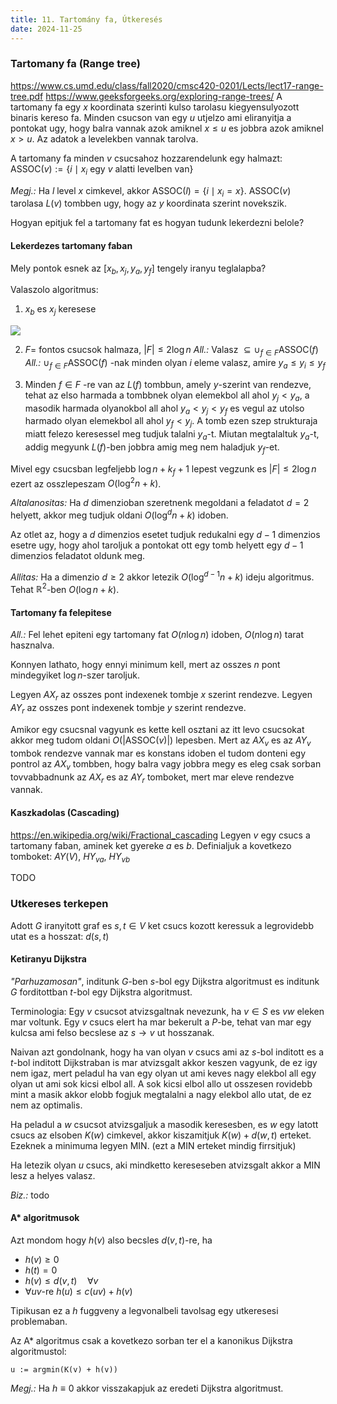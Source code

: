 ```yaml
---
title: 11. Tartomány fa, Útkeresés
date: 2024-11-25
---
```

### Tartomany fa (Range tree)
<https://www.cs.umd.edu/class/fall2020/cmsc420-0201/Lects/lect17-range-tree.pdf>
<https://www.geeksforgeeks.org/exploring-range-trees/>
A tartomany fa egy $x$ koordinata szerinti kulso tarolasu kiegyensulyozott binaris kereso fa. 
Minden csucson van egy $u$  utjelzo ami eliranyitja a pontokat ugy, hogy balra vannak azok amiknel $x \leq u$ es jobbra azok amiknel $x > u$. Az adatok a levelekben vannak tarolva.

A tartomany fa minden $v$ csucsahoz hozzarendelunk egy halmazt: $\text{ASSOC}(v) := \{ i \mid x_{i} \text{ egy } v \text{ alatti levelben van} \}$

*Megj.:* Ha $l$ level $x$ cimkevel, akkor $\text{ASSOC}(l) = \{ i \mid x_{i} = x \}$.
$\text{ASSOC}(v)$ tarolasa $L(v)$ tombben ugy, hogy az $y$ koordinata szerint novekszik.

Hogyan epitjuk fel a tartomany fat es hogyan tudunk lekerdezni belole?

#### Lekerdezes tartomany faban
Mely pontok esnek az $[x_{b}, x_{j}, y_{a}, y_{f}]$ tengely iranyu teglalapba?

Valaszolo algoritmus:
1. $x_{b}$ es $x_{j}$ keresese

<img src="./Excalidraw/fontos_csucsok_halmaza.svg" />

2. $F =$ fontos csucsok halmaza, $\lvert F \rvert \leq 2 \log n$
*All.:* Valasz $\subseteq \cup_{f\in F} \text{ASSOC}(f)$
*All.:* $\cup_{f\in F} \text{ASSOC}(f)$ -nak minden olyan $i$ eleme valasz, amire $y_{a} \leq y_{i} \leq y_{f}$

3. Minden $f \in F$ -re van az $L(f)$ tombbun, amely $y$-szerint van rendezve, tehat az elso harmada a tombbnek olyan elemekbol all ahol $y_{j} < y_{a}$, a masodik harmada olyanokbol all ahol $y_{a} < y_{j} < y_{f}$ es vegul az utolso harmado olyan elemekbol all ahol $y_{f} < y_{j}$.
A tomb ezen szep strukturaja miatt felezo keresessel meg tudjuk talalni $y_{a}$-t. Miutan megtalaltuk $y_{a}$-t, addig megyunk $L(f)$-ben jobbra amig meg nem haladjuk $y_{f}$-et.

Mivel egy csucsban legfeljebb $\log n + k_{f} + 1$ lepest vegzunk es $\lvert F \rvert \leq 2 \log n$ ezert az osszlepeszam $O(\log ^{2}n + k)$.

*Altalanositas:* Ha $d$ dimenzioban szeretnenk megoldani a feladatot $d = 2$ helyett, akkor meg tudjuk oldani $O(\log ^{d}n + k)$ idoben.

Az otlet az, hogy a $d$ dimenzios esetet tudjuk redukalni egy $d-1$ dimenzios esetre ugy, hogy ahol taroljuk a pontokat ott egy tomb helyett egy $d-1$ dimenzios feladatot oldunk meg.

 *Allitas:* Ha a dimenzio $d \geq 2$ akkor letezik $O(\log ^{d-1}n + k)$ ideju algoritmus. Tehat $\mathbb{R}^{2}$-ben $O(\log n + k)$.


#### Tartomany fa felepitese
*All.:* Fel lehet epiteni egy tartomany fat $O(n\log n)$ idoben, $O(n\log n)$ tarat hasznalva.

Konnyen lathato, hogy ennyi minimum kell, mert az osszes $n$ pont mindegyiket $\log n$-szer taroljuk.

Legyen $AX_{r}$ az osszes pont indexenek tombje $x$ szerint rendezve.
Legyen $AY_{r}$ az osszes pont indexenek tombje $y$ szerint rendezve.

Amikor egy csucsnal vagyunk es kette kell osztani az itt levo csucsokat akkor meg tudom oldani $O(\lvert \text{ASSOC}(v) \rvert)$ lepesben. Mert az $AX_{v}$ es az $AY_{v}$ tombok rendezve vannak mar es konstans idoben el tudom donteni egy pontrol az $AX_{v}$ tombben, hogy balra vagy jobbra megy es eleg csak sorban tovvabbadnunk az $AX_{r}$ es az $AY_{r}$ tomboket, mert mar eleve rendezve vannak.

#### Kaszkadolas (Cascading)
<https://en.wikipedia.org/wiki/Fractional_cascading>
Legyen $v$ egy csucs a tartomany faban, aminek ket  gyereke $a$ es $b$.
Definialjuk a kovetkezo tomboket: $AY(V)$, $HY_{va}$, $HY_{vb}$ 

TODO


### Utkereses terkepen
Adott $G$ iranyitott graf es $s, t \in V$ ket csucs kozott keressuk a legrovidebb utat es a hosszat: $d(s,t)$

#### Ketiranyu Dijkstra
*"Parhuzamosan"*, inditunk $G$-ben $s$-bol egy Dijkstra algoritmust es inditunk $G$ forditottban $t$-bol egy Dijkstra algoritmust.

Terminologia: Egy $v$ csucsot atvizsgaltnak nevezunk, ha $v \in S$ es $vw$ eleken mar voltunk. Egy $v$ csucs elert ha mar bekerult a $P$-be, tehat van mar egy kulcsa ami felso becslese az $s \to v$ ut hosszanak.

Naivan azt gondolnank, hogy ha van olyan $v$ csucs ami az $s$-bol inditott es a $t$-bol inditott Dijkstraban is mar atvizsgalt akkor keszen vagyunk, de ez igy nem igaz, mert peladul ha van egy olyan ut ami keves nagy elekbol all egy olyan ut ami sok kicsi elbol all. A sok kicsi elbol allo ut osszesen rovidebb mint a masik akkor elobb fogjuk megtalalni a nagy elekbol allo utat, de ez nem az optimalis.

Ha peladul a $w$ csucsot atvizsgaljuk a masodik keresesben, es $w$ egy latott csucs az elsoben $K(w)$ cimkevel, akkor kiszamitjuk $K(w) + d(w, t)$ erteket. Ezeknek a minimuma legyen $\text{MIN}$. (ezt a $\text{MIN}$ erteket mindig firrsitjuk)

Ha letezik olyan $u$ csucs, aki mindketto kereseseben atvizsgalt akkor a $\text{MIN}$ lesz a helyes valasz.

*Biz.:* todo


#### A* algoritmusok
Azt mondom hogy $h(v)$ also becsles $d(v,t)$-re, ha 
- $h(v) \geq 0$
- $h(t) = 0$
- $h(v) \leq d(v,t) \quad \forall v$
- $\forall uv$-re $h(u) \leq c(uv) + h(v)$

Tipikusan ez a $h$ fuggveny a legvonalbeli tavolsag egy utkeresesi problemaban.

Az A* algoritmus csak a kovetkezo sorban ter el a kanonikus Dijkstra algoritmustol:
```
u := argmin(K(v) + h(v))
```

*Megj.:* Ha $h \equiv 0$ akkor visszakapjuk az eredeti Dijkstra algoritmust.

 
